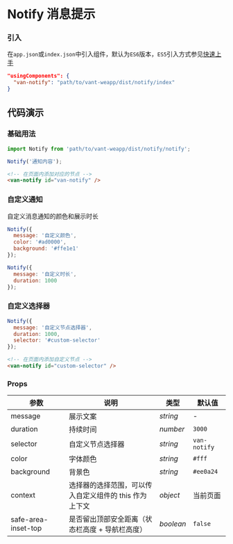 # Notify 消息提示

### 引入
在`app.json`或`index.json`中引入组件，默认为`ES6`版本，`ES5`引入方式参见[快速上手](#/quickstart)

```json
"usingComponents": {
  "van-notify": "path/to/vant-weapp/dist/notify/index"
}
```

## 代码演示

### 基础用法

```js
import Notify from 'path/to/vant-weapp/dist/notify/notify';

Notify('通知内容');
```

```html
<!-- 在页面内添加对应的节点 -->
<van-notify id="van-notify" />
```

### 自定义通知

自定义消息通知的颜色和展示时长

```js
Notify({
  message: '自定义颜色',
  color: '#ad0000',
  background: '#ffe1e1'
});

Notify({
  message: '自定义时长',
  duration: 1000
});
```

### 自定义选择器

```js
Notify({
  message: '自定义节点选择器',
  duration: 1000,
  selector: '#custom-selector'
});
```

```html
<!-- 在页面内添加自定义节点 -->
<van-notify id="custom-selector" />
```

### Props

| 参数 | 说明 | 类型 | 默认值 |
|-----------|-----------|-----------|-------------|
| message | 展示文案 | *string* | - |
| duration | 持续时间 | *number* | `3000` |
| selector | 自定义节点选择器 | *string* | `van-notify` |
| color | 字体颜色 | *string* | `#fff` | |
| background | 背景色 | *string* | `#ee0a24` |
| context | 选择器的选择范围，可以传入自定义组件的 this 作为上下文 | *object* | 当前页面 |
| safe-area-inset-top | 是否留出顶部安全距离（状态栏高度 + 导航栏高度） | *boolean* | `false` |
